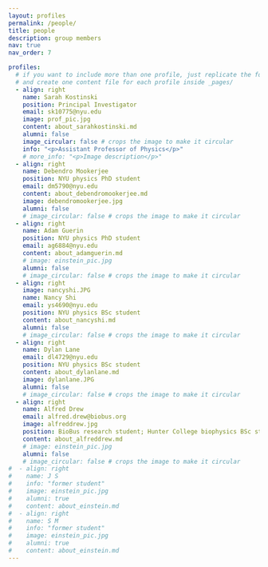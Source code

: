 ```yaml
---
layout: profiles
permalink: /people/
title: people
description: group members
nav: true
nav_order: 7

profiles:
  # if you want to include more than one profile, just replicate the following block
  # and create one content file for each profile inside _pages/
  - align: right
    name: Sarah Kostinski
    position: Principal Investigator
    email: sk10775@nyu.edu
    image: prof_pic.jpg
    content: about_sarahkostinski.md
    alumni: false
    image_circular: false # crops the image to make it circular
    info: "<p>Assistant Professor of Physics</p>"
    # more_info: "<p>Image description</p>"
  - align: right
    name: Debendro Mookerjee
    position: NYU physics PhD student
    email: dm5790@nyu.edu
    content: about_debendromookerjee.md
    image: debendromookerjee.jpg
    alumni: false
    # image_circular: false # crops the image to make it circular
  - align: right
    name: Adam Guerin
    position: NYU physics PhD student
    email: ag6884@nyu.edu
    content: about_adamguerin.md
    # image: einstein_pic.jpg
    alumni: false
    # image_circular: false # crops the image to make it circular
  - align: right
    image: nancyshi.JPG
    name: Nancy Shi
    email: ys4690@nyu.edu
    position: NYU physics BSc student
    content: about_nancyshi.md
    alumni: false
    # image_circular: false # crops the image to make it circular
  - align: right
    name: Dylan Lane
    email: dl4729@nyu.edu
    position: NYU physics BSc student
    content: about_dylanlane.md
    image: dylanlane.JPG
    alumni: false
    # image_circular: false # crops the image to make it circular
  - align: right
    name: Alfred Drew
    email: alfred.drew@biobus.org
    image: alfreddrew.jpg
    position: BioBus research student; Hunter College biophysics BSc student
    content: about_alfreddrew.md
    # image: einstein_pic.jpg
    alumni: false
    # image_circular: false # crops the image to make it circular
#  - align: right
#    name: J S
#    info: "former student"
#    image: einstein_pic.jpg
#    alumni: true
#    content: about_einstein.md
#  - align: right
#    name: S M
#    info: "former student"
#    image: einstein_pic.jpg
#    alumni: true
#    content: about_einstein.md
---
```

